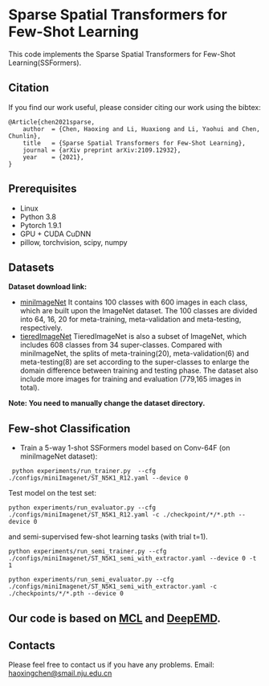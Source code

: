# Sparse Spatial Transformers for Few-Shot Learning
This code implements the Sparse Spatial Transformers for Few-Shot Learning(SSFormers).

## Citation
If you find our work useful, please consider citing our work using the bibtex:
```
@Article{chen2021sparse,
	author  = {Chen, Haoxing and Li, Huaxiong and Li, Yaohui and Chen, Chunlin},
	title   = {Sparse Spatial Transformers for Few-Shot Learning},
	journal = {arXiv preprint arXiv:2109.12932},
	year    = {2021},
}
```

## Prerequisites
* Linux
* Python 3.8
* Pytorch 1.9.1
* GPU + CUDA CuDNN
* pillow, torchvision, scipy, numpy
## Datasets
**Dataset download link:**
* [miniImageNet](https://drive.google.com/file/d/1fUBrpv8iutYwdL4xE1rX_R9ef6tyncX9/view) It contains 100 classes with 600 images in each class, which are built upon the ImageNet dataset. The 100 classes are divided into 64, 16, 20 for meta-training, meta-validation and meta-testing, respectively.
* [tieredImageNet](https://drive.google.com/drive/folders/163HGKZTvfcxsY96uIF6ILK_6ZmlULf_j?usp=sharing)
TieredImageNet is also a subset of ImageNet, which includes 608 classes from 34 super-classes. Compared with miniImageNet, the splits of meta-training(20), meta-validation(6) and meta-testing(8) are set according to the super-classes to enlarge the domain difference between training and testing phase. The dataset also include more images for training and evaluation (779,165 images in total).

**Note: You need to manually change the dataset directory.**

## Few-shot Classification
* Train a 5-way 1-shot SSFormers model based on Conv-64F (on miniImageNet dataset):
```
 python experiments/run_trainer.py  --cfg ./configs/miniImagenet/ST_N5K1_R12.yaml --device 0
```
Test model on the test set:
```
python experiments/run_evaluator.py --cfg ./configs/miniImagenet/ST_N5K1_R12.yaml -c ./checkpoint/*/*.pth --device 0
```
and semi-supervised few-shot learning tasks (with trial t=1).
```
python experiments/run_semi_trainer.py --cfg ./configs/miniImagenet/ST_N5K1_semi_with_extractor.yaml --device 0 -t 1

python experiments/run_semi_evaluator.py --cfg ./configs/miniImagenet/ST_N5K1_semi_with_extractor.yaml -c ./checkpoints/*/*.pth --device 0
```

## Our code is based on [MCL](https://github.com/LouieYang/DMN4) and [DeepEMD](https://github.com/icoz69/DeepEMD).

## Contacts
Please feel free to contact us if you have any problems.
Email: [haoxingchen@smail.nju.edu.cn](haoxingchen@smail.nju.edu.cn)
